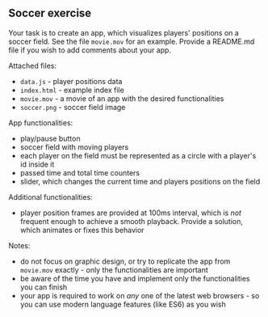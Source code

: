 Soccer exercise
---------------

Your task is to create an app, which visualizes players' positions on a soccer field. 
See the file `movie.mov` for an example.
Provide a README.md file if you wish to add comments about your app.

Attached files:
- `data.js` - player positions data
- `index.html` - example index file
- `movie.mov` - a movie of an app with the desired functionalities
- `soccer.png` - soccer field image

App functionalities:
- play/pause button
- soccer field with moving players
- each player on the field must be represented as a circle with a player's id inside it
- passed time and total time counters
- slider, which changes the current time and players positions on the field

Additional functionalities:
- player position frames are provided at 100ms interval, which is *not* frequent enough to achieve a smooth playback. Provide a solution, which animates or fixes this behavior

Notes:
- do not focus on graphic design, or try to replicate the app from `movie.mov` exactly - only the functionalities are important
- be aware of the time you have and implement only the functionalities you can finish
- your app is required to work on *any* one of the latest web browsers - so you can use modern language features (like ES6) as you wish